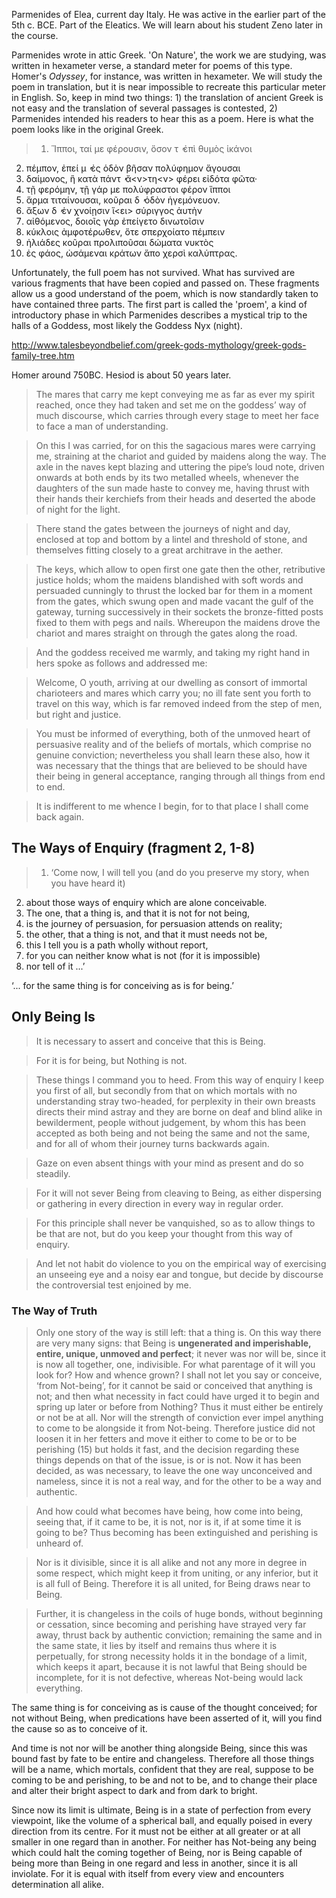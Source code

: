 
Parmenides of Elea, current day Italy. He was active in the earlier part of the 5th c. BCE. Part of the Eleatics. We will learn about his student Zeno later in the course. 


Parmenides wrote in attic Greek. 'On Nature', the work we are studying, was written in hexameter verse, a standard meter for poems of this type. Homer's *Odyssey*, for instance, was written in hexameter. We will study the poem in translation, but it is near impossible to recreate this particular meter in English. So, keep in mind two things: 1) the translation of ancient Greek is not easy and  the translation of several passages is contested, 2) Parmenides intended his readers to hear this as a poem. Here is what the poem looks like in the original Greek. 


> 1. Ἵπποι, ταί με φέρουσιν, ὅσον τ ̓ ἐπὶ θυμὸς ἱκάνοι 
2.  πέμπον, ἐπεί μ ̓ ἐς ὁδὸν βῆσαν πολύφημον ἄγουσαι     
3. δαίμονος, ἣ κατὰ πάντ ̓ ἄ<ν>τη<ν> φέρει εἰδότα φῶτα·     
4. τῇ φερόμην, τῇ γάρ με πολύφραστοι φέρον ἵπποι    5. ἅρμα τιταίνουσαι, κοῦραι δ ̓ ὁδὸν ἡγεμόνευον.   
6. ἄξων δ ̓ ἐν χνοίῃσιν ἵ<ει> σύριγγος ἀυτὴν  
7. αἰθόμενος, δοιοῖς γὰρ ἐπείγετο δινωτοῖσιν  
8. κύκλοις ἀμφοτέρωθεν, ὅτε σπερχοίατο πέμπειν  
9. ἡλιάδες κοῦραι προλιποῦσαι δώματα νυκτὸς  10. ἐς φάος, ὠσάμεναι κράτων ἄπο χερσὶ καλύπτρας.

Unfortunately, the full poem has not survived. What has survived are various fragments that have been copied and passed on. These fragments allow us a good understand of the poem, which is now standardly taken to have contained three parts. The first part is called the 'proem', a kind of introductory phase in which Parmenides describes a mystical trip to the halls of a Goddess, most likely the Goddess Nyx (night). 

http://www.talesbeyondbelief.com/greek-gods-mythology/greek-gods-family-tree.htm

Homer around 750BC. Hesiod is about 50 years later. 


> The mares that carry me kept conveying me as far as ever my spirit reached, once they had taken and set me on the goddess’ way of much discourse, which carries through every stage to meet her face to face a man of understanding.   

> On this I was carried, for on this the sagacious mares were carrying me, straining at the chariot and guided by maidens along the way. The axle in the naves kept blazing and uttering the pipe’s loud note, driven onwards at both ends by its two metalled wheels, whenever the daughters of the sun made haste to convey me, having thrust with their hands their kerchiefs from their heads and deserted the abode of night for the light.

> There stand the gates between the journeys of night and day, enclosed at top and bottom by a lintel and threshold of stone, and themselves fitting closely to a great architrave in the aether. 

> The keys, which allow to open first one gate then the other, retributive justice holds; whom the maidens blandished with soft words and persuaded cunningly to thrust the locked bar for them in a moment from the gates, which swung open and made vacant the gulf of the gateway, turning successively in their sockets the bronze-fitted posts fixed to them with pegs and nails. Whereupon the maidens drove the chariot and mares straight on through the gates along the road.

> And the goddess received me warmly, and taking my right hand in hers spoke as follows and addressed me: 

> Welcome, O youth, arriving at our dwelling as consort of immortal charioteers and mares which carry you; no ill fate sent you forth to travel on this way, which is far removed indeed from the step of men, but right and justice. 

> You must be informed of everything, both of the unmoved heart of persuasive reality and of the beliefs of mortals, which comprise no genuine conviction; nevertheless you shall learn these also, how it was necessary that the things that are believed to be should have their being in general acceptance, ranging through all things from end to end.

> It is indifferent to me whence I begin, for to that place I shall come back again.


## The Ways of Enquiry (fragment 2, 1-8)> 1. ‘Come now, I will tell you (and do you preserve my story, when you have heard it) 
2. about those ways of enquiry which are alone conceivable. 
3. The one, that a thing is, and that it is not for not being, 
4. is the journey of persuasion, for persuasion attends on reality; 
5. the other, that a thing is not, and that it must needs not be,
6. this I tell you is a path wholly without report, 
7. for you can neither know what is not (for it is impossible) 
8. nor tell of it ...’
‘... for the same thing is for conceiving as is for being.’

## Only Being Is 

> It is necessary to assert and conceive that this is Being. 

> For it is for being, but Nothing is not. 

> These things I command you to heed. From this way of enquiry I keep you first of all, but secondly from that on which mortals with no understanding stray two-headed, for perplexity in their own breasts directs their mind astray and they are borne on deaf and blind alike in bewilderment, people without judgement, by whom this has been accepted as both being and not being the same and not the same, and for all of whom their journey turns backwards again.

> Gaze on even absent things with your mind as present and do so steadily. 

> For it will not sever Being from cleaving to Being, as either dispersing or gathering in every direction in every way in regular order.

> For this principle shall never be vanquished, so as to allow things to be that are not, but do you keep your thought from this way of enquiry.

> And let not habit do violence to you on the empirical way of exercising an unseeing eye and a noisy ear and tongue, but decide by discourse the controversial test enjoined by me. 

### The Way of Truth> Only one story of the way is still left: that a thing is. 
> 	On this way there are very many signs: that Being is **ungenerated and imperishable, entire, unique, unmoved and perfect**;
>	it never was nor will be, since it is now all together, one, indivisible. For what parentage of it will you look for?
> 	How and whence grown? I shall not let you say or conceive, ‘from Not-being’, for it cannot be said or conceived that anything is not; and then what necessity in fact could have urged it to begin and spring up later or before from Nothing? 
>	Thus it must either be entirely or not be at all. Nor will the strength of conviction ever impel anything to come to be alongside it from Not-being. Therefore justice did not loosen it in her fetters and move it either to come to be or to be perishing (15) but holds it fast, and the decision regarding these things depends on that of the issue, is or is not. Now it has been decided, as was necessary, to leave the one way unconceived and nameless, since it is not a real way, and for the other to be a way and authentic.

> And how could what becomes have being, how come into being, seeing that, if it came to be, it is not, nor is it, if at some time it is going to be? Thus becoming has been extinguished and perishing is unheard of.

> Nor is it divisible, since it is all alike and not any more in degree in some respect, which might keep it from uniting, or any inferior, but it is all full of Being. Therefore it is all united, for Being draws near to Being.

> Further, it is changeless in the coils of huge bonds, without beginning or cessation, since becoming and perishing have strayed very far away, thrust back by authentic conviction; remaining the same and in the same state, it lies by itself and remains thus where it is perpetually, for strong necessity holds it in the bondage of a limit, which keeps it apart, because it is not lawful that Being should be incomplete, for it is not defective, whereas Not-being would lack everything.

The same thing is for conceiving as is cause of the thought conceived; for not without Being, when predications have been asserted of it, will you find the cause so as to conceive of it.

And time is not nor will be another thing alongside Being, since this was bound fast by fate to be entire and changeless. Therefore all those things will be a name, which mortals, confident that they are real, suppose to be coming to be and perishing, to be and not to be, and to change their place and alter their bright aspect to dark and from dark to bright.

Since now its limit is ultimate, Being is in a state of perfection from every viewpoint, like the volume of a spherical ball, and equally poised in every direction from its centre. For it must not be either at all greater or at all smaller in one regard than in another. For neither has Not-being any being which could halt the coming together of Being, nor is Being capable of being more than Being in one regard and less in another, since it is all inviolate. For it is equal with itself from every view and encounters determination all alike.

